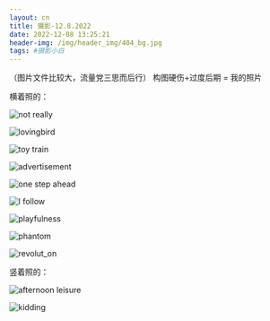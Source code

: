 ```yaml
---
layout: cn
title: 摄影-12.8.2022
date: 2022-12-08 13:25:21
header-img: /img/header_img/404_bg.jpg
tags: #摄影小白
---
```

（图片文件比较大，流量党三思而后行）
构图硬伤+过度后期 = 我的照片

横着照的：

![not really](IMG_0255.jpg)

![lovingbird](IMG_0688.jpg)

![toy train](IMG_0227.jpg)

![advertisement](IMG_0230.jpg)

![one step ahead](IMG_0485.jpg)

![I follow](IMG_0667.jpg)

![playfulness](IMG_0793.jpg)

![phantom](IMG_0875.jpg)

![revolut_on](IMG_1024.jpg)

竖着照的：

![afternoon leisure](IMG_0707.jpg)

![kidding](IMG_1098.jpg)












